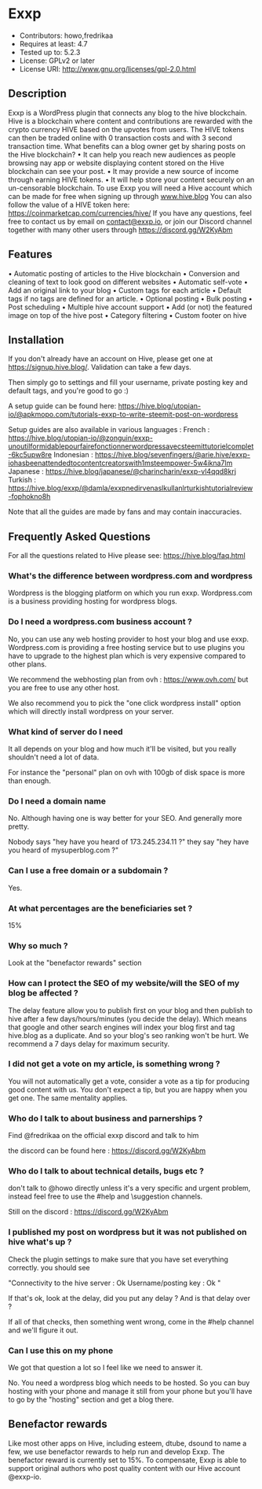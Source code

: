 
# Exxp
- Contributors: howo,fredrikaa
- Requires at least: 4.7
- Tested up to: 5.2.3
- License: GPLv2 or later
- License URI: http://www.gnu.org/licenses/gpl-2.0.html

## Description

Exxp is a WordPress plugin that connects any blog to the hive blockchain.
Hive is a blockchain where content and contributions are rewarded with the crypto currency HIVE based on the upvotes from users. The HIVE tokens can then be traded online with 0 transaction costs and with 3 second transaction time.
What benefits can a blog owner get by sharing posts on the Hive blockchain?
    • It can help you reach new audiences as people browsing nay app or website displaying content stored on the Hive blockchain can see your post.
    • It may provide a new source of income through earning HIVE tokens.
    • It will help store your content securely on an un-censorable blockchain.
To use Exxp you will need a Hive account which can be made for free when signing up through www.hive.blog
You can also follow the value of a HIVE token here: https://coinmarketcap.com/currencies/hive/
If you have any questions, feel free to contact us by email on contact@exxp.io, or join our Discord channel together with many other users through https://discord.gg/W2KyAbm


## Features

• Automatic posting of articles to the Hive blockchain
• Conversion and cleaning of text to look good on different websites
• Automatic self-vote
• Add an original link to your blog
• Custom tags for each article
• Default tags if no tags are defined for an article.
• Optional posting
• Bulk posting
• Post scheduling
• Multiple hive account support
• Add (or not) the featured image on top of the hive post
• Category filtering
• Custom footer on hive


## Installation

If you don't already have an account on Hive, please get one at https://signup.hive.blog/. Validation can take a few days.

Then simply go to settings and fill your username, private posting key and default tags, and you're good to go :)

A setup guide can be found here:
https://hive.blog/utopian-io/@apkmopo.com/tutorials-exxp-to-write-steemit-post-on-wordpress

Setup guides are also available in various languages :
French :
https://hive.blog/utopian-io/@zonguin/exxp-unoutilformidablepourfairefonctionnerwordpressavecsteemittutorielcomplet-6kc5upw8re
Indonesian :
https://hive.blog/sevenfingers/@arie.hive/exxp-iohasbeenattendedtocontentcreatorswith1msteempower-5w4ikna7lm
Japanese :
https://hive.blog/japanese/@charincharin/exxp-vl4qqd8krj
Turkish :
https://hive.blog/exxp/@damla/exxpnedirvenaslkullanlrturkishtutorialreview-fophokno8h

Note that all the guides are made by fans and may contain inaccuracies.

## Frequently Asked Questions

For all the questions related to Hive please see:
https://hive.blog/faq.html

### What's the difference between wordpress.com and wordpress

Wordpress is the blogging platform on which you run exxp.
Wordpress.com is a business providing hosting for wordpress blogs.

### Do I need a wordpress.com business account ? 

No, you can use any web hosting provider to host your blog and use exxp. 
Wordpress.com is providing a free hosting service but to use plugins you have to upgrade to the highest plan which is
very expensive compared to other plans. 

We recommend the webhosting plan from ovh : https://www.ovh.com/ but you are free to use any other host.

We also recommend you to pick the "one click wordpress install" option which will directly install wordpress on your
server.

### What kind of server do I need

It all depends on your blog and how much it'll be visited, but you really shouldn't need a lot of data.

For instance the "personal" plan on ovh with 100gb of disk space is more than enough. 


### Do I need a domain name 

No. Although having one is way better for your SEO. And generally more pretty.

Nobody says "hey have you heard of 173.245.234.11 ?" they say "hey have you heard of mysuperblog.com ?"

### Can I use a free domain or a subdomain ? 

Yes.

### At what percentages are the beneficiaries set  ? 

15% 

### Why so much ? 

Look at the "benefactor rewards" section 

### How can I protect the SEO of my website/will the SEO of my blog be affected ?

The delay feature allow you to publish first on your blog and then publish to hive after a few days/hours/minutes (you decide the delay). Which means that google and other search engines will index your blog first and tag hive.blog as a duplicate. And so your blog's seo ranking won't be hurt.
We recommend a 7 days delay for maximum security.


### I did not get a vote on my article, is something wrong ?  

You will not automatically get a vote, consider a vote as a tip for producing good content with us. You don't expect 
a tip, but you are happy when you get one. The same mentality applies. 

### Who do I talk to about business and parnerships ? 

Find @fredrikaa on the official exxp discord and talk to him 

the discord can be found here : https://discord.gg/W2KyAbm

### Who do I talk to about technical details, bugs etc ? 

don't talk to @howo directly unless it's a very specific and urgent problem, instead feel free to use the
\#help and \suggestion channels. 

Still on the discord : https://discord.gg/W2KyAbm 

### I published my post on wordpress but it was not published on hive what's up ? 

Check the plugin settings to make sure that you have set everything correctly. you should see 

"Connectivity to the hive server : Ok 
Username/posting key : Ok 
"

If that's ok, look at the delay, did you put any delay ? And is that delay over ? 

If all of that checks, then something went wrong, come in the #help channel and we'll figure it out.

### Can I use this on my phone 

We got that question a lot so I feel like we need to answer it. 

No. You need a wordpress blog which needs to be hosted. So you can buy hosting with your phone and manage it 
still from your phone but you'll have to go by the "hosting" section and get a blog there.


## Benefactor rewards

Like most other apps on Hive, including esteem, dtube, dsound to name a few, we use benefactor rewards to help run and develop Exxp. The benefactor reward is currently set to 15%. To compensate, Exxp is able to support original authors who post quality content with our Hive account @exxp-io.
